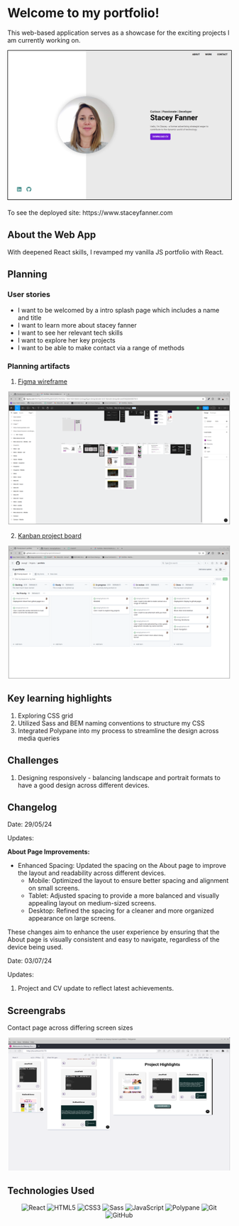 # Welcome to my portfolio!

This web-based application serves as a showcase for the exciting projects I am currently working on.

<div align="center">

  <img src="./public/images/desktop-homepage.png" alt="Homepage Screenshot" style="border: 1px solid black ">

</div>

 <br>
To see the deployed site: https://www.staceyfanner.com

## About the Web App

With deepened React skills, I revamped my vanilla JS portfolio with React.

## Planning

### User stories

- I want to be welcomed by a intro splash page which includes a name and title
- I want to learn more about stacey fanner
- I want to see her relevant tech skills
- I want to explore her key projects
- I want to be able to make contact via a range of methods

### Planning artifacts

1. [Figma wireframe](<https://www.figma.com/file/5TgUXIooWHFEpJBoSCQFDr/Portfolio---Web-%26-Mobile-(nology)?type=design&node-id=0%3A1&mode=design&t=woVCtkQQ5AKWk7Y6-1>)

<div align="center">
 <img src="./public/images/figma.png" title="Figma wireframe" width="500" height="300">
 </div>

2. [Kanban project board](https://github.com/users/staceyjf/projects/6/views/2)

<div align="center">
 <img src="./public/images/project-board.png" title="Github Project board" width="500" height="300">
 </div>

## Key learning highlights

1. Exploring CSS grid
2. Utilized Sass and BEM naming conventions to structure my CSS
3. Integrated Polypane into my process to streamline the design across media queries

## Challenges

1. Designing responsively - balancing landscape and portrait formats to have a good design across different devices.

## Changelog

Date: 29/05/24

Updates:

**About Page Improvements:**

- Enhanced Spacing: Updated the spacing on the About page to improve the layout and readability across different devices.
  - Mobile: Optimized the layout to ensure better spacing and alignment on small screens.
  - Tablet: Adjusted spacing to provide a more balanced and visually appealing layout on medium-sized screens.
  - Desktop: Refined the spacing for a cleaner and more organized appearance on large screens.

These changes aim to enhance the user experience by ensuring that the About page is visually consistent and easy to navigate, regardless of the device being used.

Date: 03/07/24

Updates:

1. Project and CV update to reflect latest achievements. 

## Screengrabs

Contact page across differing screen sizes

<div align="center">
<img src="./public/images/polypane.png" title="Logon page" width="500" height="300"> 
</div>

<div align="left">

## Technologies Used

<div align="center">

![React](https://img.shields.io/badge/-React-05122A?style=flat&logo=react)
![HTML5](https://img.shields.io/badge/-HTML5-05122A?style=flat&logo=html5)
![CSS3](https://img.shields.io/badge/-CSS3-05122A?style=flat&logo=css3)
![Sass](https://img.shields.io/badge/-Sass-05122A?style=flat&logo=sass)
![JavaScript](https://img.shields.io/badge/-JavaScript-05122A?style=flat&logo=javascript)
![Polypane](https://img.shields.io/badge/-Polypane-05122A?style=flat&logo=polypane)
![Git](https://img.shields.io/badge/-Git-05122A?style=flat&logo=git)
![GitHub](https://img.shields.io/badge/-GitHub-05122A?style=flat&logo=github)

</div>

</div>
